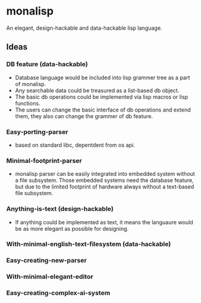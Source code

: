 # monalisp
An elegant, design-hackable and data-hackable lisp language.


## Ideas
### DB feature (data-hackable)
- Database language would be included into lisp grammer tree as a part of monalisp.
- Any searchable data could be treasured as a list-based db object.
- The basic db operations could be implemented via lisp macros or lisp functions.
- The users can change the basic interface of db operations and extend them, they also can change the grammer of db feature.

### Easy-porting-parser
- based on standard libc, depentdent from os api.

### Minimal-footprint-parser
- monalisp parser can be easily integrated into embedded system without a file subsystem.
Those embedded systems need the database feature, but due to the limited footprint of hardware always without a text-based file subsystem.

### Anything-is-text (design-hackable)
- If anything could be implemented as text, it means the languaure would be as more elegant as possible for designing. 

### With-minimal-english-text-filesystem (data-hackable)

### Easy-creating-new-parser

### With-minimal-elegant-editor

### Easy-creating-complex-ai-system
